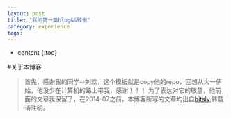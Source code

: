 ```yaml
---
layout: post
title: "我的第一篇blog&&致谢"
category: experience
tags: 
---
```

* content
{:toc}

#关于本博客
>首先，感谢我的同学--刘欢，这个模板就是copy他的repo，回想从大一伊始，他没少在计算机的路上带我，感谢！！！
为了表达对它的敬意，他前面的文章我保留了，在2014-07之前，本博客所写的文章均出自[bitsly](www.bitsly.com),转载请注明。

